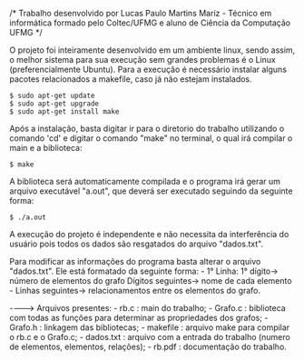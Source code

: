 /*
Trabalho desenvolvido por Lucas Paulo Martins Mariz - Técnico em informática formado pelo Coltec/UFMG e aluno de Ciência da Computação UFMG
*/

O projeto foi inteiramente desenvolvido em um ambiente linux, sendo assim, o melhor sistema para sua execução sem grandes problemas é o Linux (preferencialmente Ubuntu).
Para a execução é necessário instalar alguns pacotes relacionados a makefile, caso já não estejam instalados.
	
	$ sudo apt-get update
	$ sudo apt-get upgrade
	$ sudo apt-get install make

Após a instalação, basta digitar ir para o diretorio do trabalho utilizando o comando 'cd' e digitar o comando "make" no terminal, o qual irá compilar o main e a biblioteca:

	$ make

A biblioteca será automaticamente compilada e o programa irá gerar um arquivo executável "a.out", que deverá ser executado seguindo da seguinte forma:
	
	$ ./a.out

A execução do projeto é independente e não necessita da interferência do usuário pois todos os dados são resgatados do arquivo "dados.txt".

Para modificar as informações do programa basta alterar o arquivo "dados.txt". Ele está formatado da seguinte forma:
	- 1° Linha: 1° dígito-> número de elementos do grafo
				Dígitos seguintes-> nome de cada elemento
	- Linhas seguintes-> relacionamentos entre os elementos do grafo.



----> Arquivos presentes:
		- rb.c 		: main do trabalho;
		- Grafo.c 	: biblioteca com todas as funções para determinar as propriedades dos grafos;
		- Grafo.h	: linkagem das bibliotecas;
		- makefile	: arquivo make para compilar o rb.c e o Grafo.c;
		- dados.txt : arquivo com a entrada do trabalho (numero de elementos, elementos, relações);
		- rb.pdf	: documentação do trabalho. 